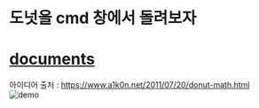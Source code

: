 # 도넛을 cmd 창에서 돌려보자

# [**documents**](https://github.com/ysh4296/donut_cmd/blob/main/donut_cmd.pdf)

아이디어 출처 : https://www.a1k0n.net/2011/07/20/donut-math.html  
![demo](https://user-images.githubusercontent.com/29995264/123263434-eb243880-d533-11eb-906e-aa1d10d58c4d.gif)
